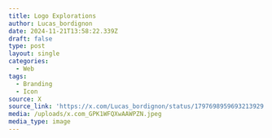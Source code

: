 ```yaml
---
title: Logo Explorations
author: Lucas_bordignon
date: 2024-11-21T13:58:22.339Z
draft: false
type: post
layout: single
categories:
  - Web
tags:
  - Branding
  - Icon
source: X
source_link: 'https://x.com/Lucas_bordignon/status/1797698959693213929'
media: /uploads/x.com_GPK1WFQXwAAWPZN.jpeg
media_type: image
---
```


